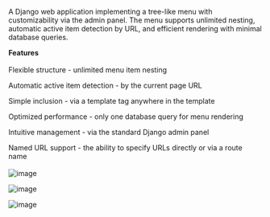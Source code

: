 A Django web application implementing a tree-like menu with customizability via the admin panel. The menu supports unlimited nesting, automatic active item detection by URL, and efficient rendering with minimal database queries.

**Features**<br/><br/>
Flexible structure - unlimited menu item nesting

Automatic active item detection - by the current page URL

Simple inclusion - via a template tag anywhere in the template

Optimized performance - only one database query for menu rendering

Intuitive management - via the standard Django admin panel

Named URL support - the ability to specify URLs directly or via a route name
<br/><br/>
![image](https://github.com/user-attachments/assets/59bca413-939e-4eb3-91f2-d2d3dd4c1e4e)

![image](https://github.com/user-attachments/assets/a5607842-d8a5-49f3-9336-02755a5503e5)

![image](https://github.com/user-attachments/assets/598ec0b9-c7f9-4c51-86d7-706df2e58833)


